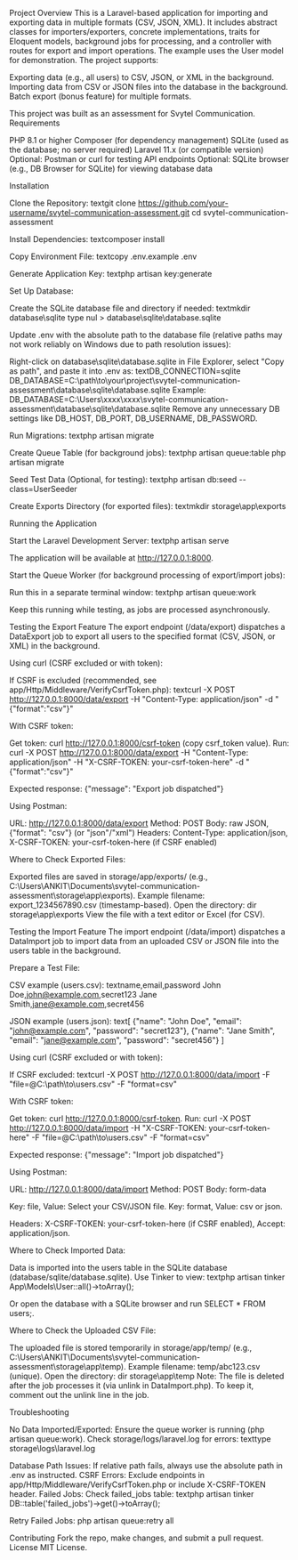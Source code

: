 Project Overview
This is a Laravel-based application for importing and exporting data in multiple formats (CSV, JSON, XML). It includes abstract classes for importers/exporters, concrete implementations, traits for Eloquent models, background jobs for processing, and a controller with routes for export and import operations. The example uses the User model for demonstration.
The project supports:

Exporting data (e.g., all users) to CSV, JSON, or XML in the background.
Importing data from CSV or JSON files into the database in the background.
Batch export (bonus feature) for multiple formats.

This project was built as an assessment for Svytel Communication.
Requirements

PHP 8.1 or higher
Composer (for dependency management)
SQLite (used as the database; no server required)
Laravel 11.x (or compatible version)
Optional: Postman or curl for testing API endpoints
Optional: SQLite browser (e.g., DB Browser for SQLite) for viewing database data

Installation

Clone the Repository:
textgit clone https://github.com/your-username/svytel-communication-assessment.git
cd svytel-communication-assessment

Install Dependencies:
textcomposer install

Copy Environment File:
textcopy .env.example .env

Generate Application Key:
textphp artisan key:generate

Set Up Database:

Create the SQLite database file and directory if needed:
textmkdir database\sqlite
type nul > database\sqlite\database.sqlite

Update .env with the absolute path to the database file (relative paths may not work reliably on Windows due to path resolution issues):

Right-click on database\sqlite\database.sqlite in File Explorer, select "Copy as path", and paste it into .env as:
textDB_CONNECTION=sqlite
DB_DATABASE=C:\path\to\your\project\svytel-communication-assessment\database\sqlite\database.sqlite
Example: DB_DATABASE=C:\Users\xxxx\xxxx\svytel-communication-assessment\database\sqlite\database.sqlite
Remove any unnecessary DB settings like DB_HOST, DB_PORT, DB_USERNAME, DB_PASSWORD.




Run Migrations:
textphp artisan migrate

Create Queue Table (for background jobs):
textphp artisan queue:table
php artisan migrate

Seed Test Data (Optional, for testing):
textphp artisan db:seed --class=UserSeeder

Create Exports Directory (for exported files):
textmkdir storage\app\exports


Running the Application

Start the Laravel Development Server:
textphp artisan serve

The application will be available at http://127.0.0.1:8000.


Start the Queue Worker (for background processing of export/import jobs):

Run this in a separate terminal window:
textphp artisan queue:work

Keep this running while testing, as jobs are processed asynchronously.



Testing the Export Feature
The export endpoint (/data/export) dispatches a DataExport job to export all users to the specified format (CSV, JSON, or XML) in the background.

Using curl (CSRF excluded or with token):

If CSRF is excluded (recommended, see app/Http/Middleware/VerifyCsrfToken.php):
textcurl -X POST http://127.0.0.1:8000/data/export -H "Content-Type: application/json" -d "{\"format\":\"csv\"}"

With CSRF token:

Get token: curl http://127.0.0.1:8000/csrf-token (copy csrf_token value).
Run: curl -X POST http://127.0.0.1:8000/data/export -H "Content-Type: application/json" -H "X-CSRF-TOKEN: your-csrf-token-here" -d "{\"format\":\"csv\"}"


Expected response: {"message": "Export job dispatched"}


Using Postman:

URL: http://127.0.0.1:8000/data/export
Method: POST
Body: raw JSON, {"format": "csv"} (or "json"/"xml")
Headers: Content-Type: application/json, X-CSRF-TOKEN: your-csrf-token-here (if CSRF enabled)


Where to Check Exported Files:

Exported files are saved in storage/app/exports/ (e.g., C:\Users\ANKIT\Documents\svytel-communication-assessment\storage\app\exports).
Example filename: export_1234567890.csv (timestamp-based).
Open the directory: dir storage\app\exports
View the file with a text editor or Excel (for CSV).



Testing the Import Feature
The import endpoint (/data/import) dispatches a DataImport job to import data from an uploaded CSV or JSON file into the users table in the background.

Prepare a Test File:

CSV example (users.csv):
textname,email,password
John Doe,john@example.com,secret123
Jane Smith,jane@example.com,secret456

JSON example (users.json):
text[
    {"name": "John Doe", "email": "john@example.com", "password": "secret123"},
    {"name": "Jane Smith", "email": "jane@example.com", "password": "secret456"}
]



Using curl (CSRF excluded or with token):

If CSRF excluded:
textcurl -X POST http://127.0.0.1:8000/data/import -F "file=@C:\path\to\users.csv" -F "format=csv"

With CSRF token:

Get token: curl http://127.0.0.1:8000/csrf-token.
Run: curl -X POST http://127.0.0.1:8000/data/import -H "X-CSRF-TOKEN: your-csrf-token-here" -F "file=@C:\path\to\users.csv" -F "format=csv"


Expected response: {"message": "Import job dispatched"}


Using Postman:

URL: http://127.0.0.1:8000/data/import
Method: POST
Body: form-data

Key: file, Value: Select your CSV/JSON file.
Key: format, Value: csv or json.


Headers: X-CSRF-TOKEN: your-csrf-token-here (if CSRF enabled), Accept: application/json.


Where to Check Imported Data:

Data is imported into the users table in the SQLite database (database/sqlite/database.sqlite).
Use Tinker to view:
textphp artisan tinker
App\Models\User::all()->toArray();

Or open the database with a SQLite browser and run SELECT * FROM users;.


Where to Check the Uploaded CSV File:

The uploaded file is stored temporarily in storage/app/temp/ (e.g., C:\Users\ANKIT\Documents\svytel-communication-assessment\storage\app\temp).
Example filename: temp/abc123.csv (unique).
Open the directory: dir storage\app\temp
Note: The file is deleted after the job processes it (via unlink in DataImport.php). To keep it, comment out the unlink line in the job.



Troubleshooting

No Data Imported/Exported: Ensure the queue worker is running (php artisan queue:work). Check storage/logs/laravel.log for errors:
texttype storage\logs\laravel.log

Database Path Issues: If relative path fails, always use the absolute path in .env as instructed.
CSRF Errors: Exclude endpoints in app/Http/Middleware/VerifyCsrfToken.php or include X-CSRF-TOKEN header.
Failed Jobs: Check failed_jobs table:
textphp artisan tinker
DB::table('failed_jobs')->get()->toArray();

Retry Failed Jobs: php artisan queue:retry all

Contributing
Fork the repo, make changes, and submit a pull request.
License
MIT License.